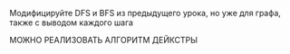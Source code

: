 ﻿Модифицируйте DFS и BFS из предыдущего урока, но уже для графа, также с выводом каждого шага

МОЖНО РЕАЛИЗОВАТЬ АЛГОРИТМ ДЕЙКСТРЫ
